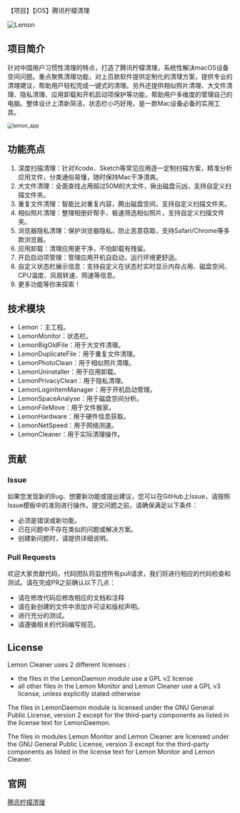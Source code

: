 
【项目】【iOS】腾讯柠檬清理

![Lemon](Resource/lemon_banner.png)
## 项目简介
针对中国用户习惯性清理的特点，打造了腾讯柠檬清理，系统性解决macOS设备空间问题。重点聚焦清理功能，对上百款软件提供定制化的清理方案，提供专业的清理建议，帮助用户轻松完成一键式的清理。另外还提供相似照片清理、大文件清理、隐私清理、应用卸载和开机启动项保护等功能，帮助用户多维度的管理自己的电脑。整体设计上清新简洁，状态栏小巧好用，是一款Mac设备必备的实用工具。

<img src="Resource/lemon_app.png" alt="lemon_app" style="zoom:80%;" />

## 功能亮点

1. 深度扫描清理：针对Xcode、Sketch等常见应用逐一定制扫描方案，精准分析应用文件，分类通俗易懂，随时保持Mac干净清爽。
2. 大文件清理：全面查找占用超过50M的大文件，揪出磁盘元凶，支持自定义扫描文件夹。
3. 重复文件清理：智能比对重复内容，腾出磁盘空间，支持自定义扫描文件夹。
4. 相似照片清理：整理相册好帮手，极速筛选相似照片，支持自定义扫描文件夹。
5. 浏览器隐私清理：保护浏览器隐私，防止恶意窃取，支持Safari/Chrome等多款浏览器。
6. 应用卸载：清理应用更干净，不怕卸载有残留。
7. 开启启动项管理：管理应用开机自启动，运行环境更舒适。
8. 自定义状态栏展示信息：支持自定义在状态栏实时显示内存占用、磁盘空间、CPU温度、风扇转速、网速等信息。
9. 更多功能等你来探索！


## 技术模块
- Lemon：主工程。
- LemonMonitor：状态栏。
- LemonBigOldFile：用于大文件清理。
- LemonDuplicateFile：用于重复文件清理。
- LemonPhotoClean：用于相似照片清理。
- LemonUninstaller：用于应用卸载。
- LemonPrivacyClean：用于隐私清理。
- LemonLoginItemManager：用于开机启动管理。
- LemonSpaceAnalyse：用于磁盘空间分析。
- LemonFileMove：用于文件搬家。
- LemonHardware：用于硬件信息获取。
- LemonNetSpeed：用于网络测速。
- LemonCleaner：用于实际清理操作。


## 贡献
### Issue
如果您发现新的Bug、想要新功能或提出建议，您可以在GitHub上Issue，请按照Issue模板中的准则进行操作。提交问题之前，请确保满足以下条件：

- 必须是错误或新功能。
- 已在问题中不存在类似的问题或解决方案。
- 创建新问题时，请提供详细说明。

### Pull Requests
欢迎大家贡献代码，代码团队将监控所有pull请求，我们将进行相应的代码检查和测试。请在完成PR之前确认以下几点：

- 请在修改代码后修改相应的文档和注释
- 请在新创建的文件中添加许可证和版权声明。
- 进行充分的测试。
- 请遵循相关的代码编写规范。


## License
Lemon Cleaner uses 2 different licenses :

- the files in the LemonDaemon module use a GPL v2 license
- all other files in the Lemon Monitor and Lemon Cleaner use a GPL v3 license, unless explicitly stated otherwise

The files in LemonDaemon module is licensed under the GNU General Public License, version 2 except for the third-party components as listed in the license text for LemonDaemon.

The files in modules Lemon Monitor and Lemon Cleaner are licensed under the GNU General Public License, version 3 except for the third-party components as listed in the license text for Lemon Monitor and Lemon Cleaner.


## 官网
[腾讯柠檬清理](https://lemon.qq.com)

